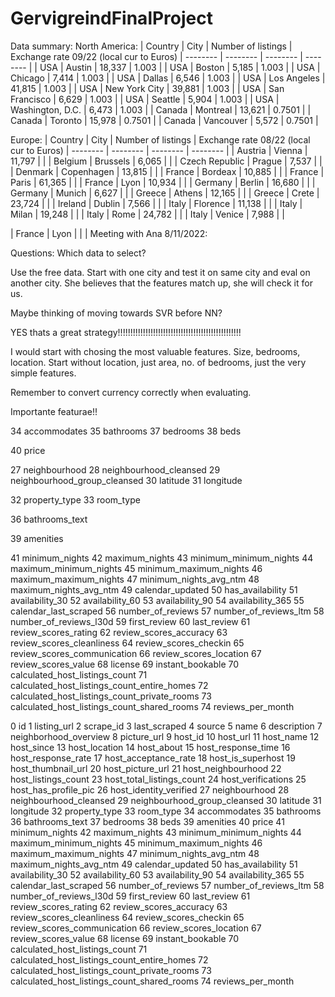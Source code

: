 # GervigreindFinalProject

Data summary:
North America:
| Country | City | Number of listings | Exchange rate 09/22 (local cur to Euros)
| -------- | -------- | -------- | -------- |
| USA | Austin | 18,337 |  1.003 |
| USA | Boston | 5,185 |  1.003 |
| USA | Chicago | 7,414 |  1.003 |
| USA | Dallas | 6,546 |  1.003 |
| USA | Los Angeles | 41,815 |  1.003 |
| USA | New York City | 39,881 |  1.003 |
| USA | San Francisco | 6,629  |  1.003 |
| USA | Seattle | 5,904 |  1.003 |
| USA | Washington, D.C. | 6,473 |  1.003 |
| Canada | Montreal | 13,621 |  0.7501 |
| Canada | Toronto | 15,978 |  0.7501 |
| Canada | Vancouver | 5,572 |  0.7501 |

Europe:
| Country | City | Number of listings | Exchange rate 08/22 (local cur to Euros)
| -------- | -------- | -------- | -------- |
| Austria | Vienna | 11,797 |  |
| Belgium | Brussels | 6,065 |  |
| Czech Republic | Prague | 7,537 |  |
| Denmark | Copenhagen | 13,815 |  |
| France | Bordeax | 10,885 |  |
| France | Paris | 61,365 |  |
| France | Lyon | 10,934 |  |
| Germany | Berlin | 16,680 |  |
| Germany | Munich | 6,627 |  |
| Greece | Athens | 12,165 |  |
| Greece | Crete | 23,724 |  |
| Ireland | Dublin | 7,566 |  |
| Italy | Florence | 11,138 |  |
| Italy | Milan | 19,248 |  |
| Italy | Rome | 24,782 |  |
| Italy | Venice | 7,988 |  |



| France | Lyon |  |  |
Meeting with Ana 8/11/2022:

Questions: Which data to select?

Use the free data. Start with one city and test it on same city and eval on another city. She believes that the features match up, she will check it for us.

Maybe thinking of moving towards SVR before NN?

YES thats a great strategy!!!!!!!!!!!!!!!!!!!!!!!!!!!!!!!!!!!!!!!!!!!!!!!!!

I would start with chosing the most valuable features. Size, bedrooms, location. Start without location, just area, no. of bedrooms, just the very simple features. 

Remember to convert currency correctly when evaluating.


Importante featurae!!


34 accommodates
35 bathrooms
37 bedrooms
38 beds


40 price


27 neighbourhood
28 neighbourhood_cleansed
29 neighbourhood_group_cleansed
30 latitude
31 longitude



32 property_type
33 room_type

36 bathrooms_text

39 amenities

41 minimum_nights
42 maximum_nights
43 minimum_minimum_nights
44 maximum_minimum_nights
45 minimum_maximum_nights
46 maximum_maximum_nights
47 minimum_nights_avg_ntm
48 maximum_nights_avg_ntm
49 calendar_updated
50 has_availability
51 availability_30
52 availability_60
53 availability_90
54 availability_365
55 calendar_last_scraped
56 number_of_reviews
57 number_of_reviews_ltm
58 number_of_reviews_l30d
59 first_review
60 last_review
61 review_scores_rating
62 review_scores_accuracy
63 review_scores_cleanliness
64 review_scores_checkin
65 review_scores_communication
66 review_scores_location
67 review_scores_value
68 license
69 instant_bookable
70 calculated_host_listings_count
71 calculated_host_listings_count_entire_homes
72 calculated_host_listings_count_private_rooms
73 calculated_host_listings_count_shared_rooms
74 reviews_per_month

0 id
1 listing_url
2 scrape_id
3 last_scraped
4 source
5 name
6 description
7 neighborhood_overview
8 picture_url
9 host_id
10 host_url
11 host_name
12 host_since
13 host_location
14 host_about
15 host_response_time
16 host_response_rate
17 host_acceptance_rate
18 host_is_superhost
19 host_thumbnail_url
20 host_picture_url
21 host_neighbourhood
22 host_listings_count
23 host_total_listings_count
24 host_verifications
25 host_has_profile_pic
26 host_identity_verified
27 neighbourhood
28 neighbourhood_cleansed
29 neighbourhood_group_cleansed
30 latitude
31 longitude
32 property_type
33 room_type
34 accommodates
35 bathrooms
36 bathrooms_text
37 bedrooms
38 beds
39 amenities
40 price
41 minimum_nights
42 maximum_nights
43 minimum_minimum_nights
44 maximum_minimum_nights
45 minimum_maximum_nights
46 maximum_maximum_nights
47 minimum_nights_avg_ntm
48 maximum_nights_avg_ntm
49 calendar_updated
50 has_availability
51 availability_30
52 availability_60
53 availability_90
54 availability_365
55 calendar_last_scraped
56 number_of_reviews
57 number_of_reviews_ltm
58 number_of_reviews_l30d
59 first_review
60 last_review
61 review_scores_rating
62 review_scores_accuracy
63 review_scores_cleanliness
64 review_scores_checkin
65 review_scores_communication
66 review_scores_location
67 review_scores_value
68 license
69 instant_bookable
70 calculated_host_listings_count
71 calculated_host_listings_count_entire_homes
72 calculated_host_listings_count_private_rooms
73 calculated_host_listings_count_shared_rooms
74 reviews_per_month



